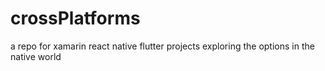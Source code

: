# crossPlatforms
a repo for xamarin react native flutter projects exploring the options in the native world
